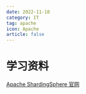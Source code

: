 ```yaml
---
date: 2022-11-10
category: IT
tag: apache
icon: Apache
article: false
---
```


# 学习资料

[Apache ShardingSphere 官网](https://shardingsphere.apache.org/index_zh.html)

<BiliBili bvid="BV1ta411g7Jf" :danmaku="false"/>